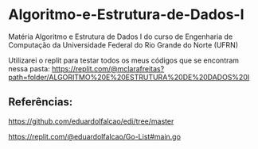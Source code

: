 # Algoritmo-e-Estrutura-de-Dados-I

Matéria Algoritmo e Estrutura de Dados I do curso de Engenharia de Computação da Universidade Federal do Rio Grande do Norte (UFRN)

Utilizarei o replit para testar todos os meus códigos que se encontram nessa pasta:
https://replit.com/@mclarafreitas?path=folder/ALGORITMO%20E%20ESTRUTURA%20DE%20DADOS%20I
## Referências:
https://github.com/eduardolfalcao/edi/tree/master

https://replit.com/@eduardolfalcao/Go-List#main.go

